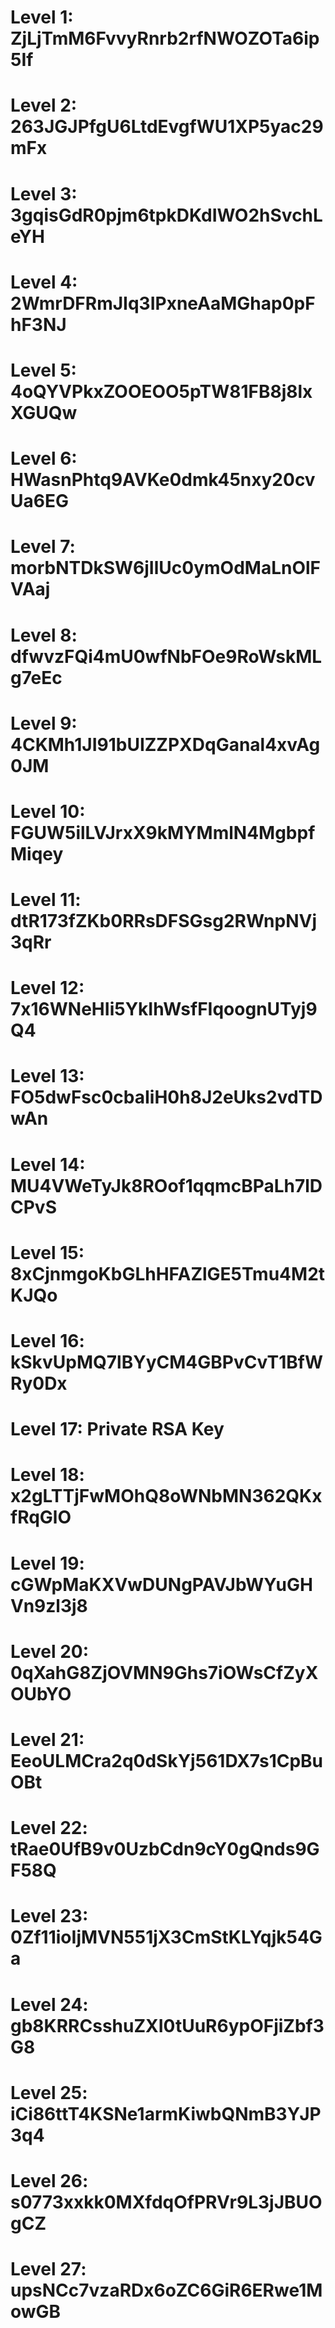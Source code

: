 # Level 1: ZjLjTmM6FvvyRnrb2rfNWOZOTa6ip5If
# Level 2: 263JGJPfgU6LtdEvgfWU1XP5yac29mFx
# Level 3: 3gqisGdR0pjm6tpkDKdIWO2hSvchLeYH
# Level 4: 2WmrDFRmJIq3IPxneAaMGhap0pFhF3NJ
# Level 5: 4oQYVPkxZOOEOO5pTW81FB8j8lxXGUQw
# Level 6: HWasnPhtq9AVKe0dmk45nxy20cvUa6EG
# Level 7: morbNTDkSW6jIlUc0ymOdMaLnOlFVAaj
# Level 8: dfwvzFQi4mU0wfNbFOe9RoWskMLg7eEc
# Level 9: 4CKMh1JI91bUIZZPXDqGanal4xvAg0JM
# Level 10: FGUW5ilLVJrxX9kMYMmlN4MgbpfMiqey
# Level 11: dtR173fZKb0RRsDFSGsg2RWnpNVj3qRr
# Level 12: 7x16WNeHIi5YkIhWsfFIqoognUTyj9Q4
# Level 13: FO5dwFsc0cbaIiH0h8J2eUks2vdTDwAn
# Level 14: MU4VWeTyJk8ROof1qqmcBPaLh7lDCPvS
# Level 15: 8xCjnmgoKbGLhHFAZlGE5Tmu4M2tKJQo
# Level 16: kSkvUpMQ7lBYyCM4GBPvCvT1BfWRy0Dx
# Level 17: Private RSA Key
# Level 18: x2gLTTjFwMOhQ8oWNbMN362QKxfRqGlO
# Level 19: cGWpMaKXVwDUNgPAVJbWYuGHVn9zl3j8
# Level 20: 0qXahG8ZjOVMN9Ghs7iOWsCfZyXOUbYO
# Level 21: EeoULMCra2q0dSkYj561DX7s1CpBuOBt
# Level 22: tRae0UfB9v0UzbCdn9cY0gQnds9GF58Q
# Level 23: 0Zf11ioIjMVN551jX3CmStKLYqjk54Ga
# Level 24: gb8KRRCsshuZXI0tUuR6ypOFjiZbf3G8
# Level 25: iCi86ttT4KSNe1armKiwbQNmB3YJP3q4
# Level 26: s0773xxkk0MXfdqOfPRVr9L3jJBUOgCZ
# Level 27: upsNCc7vzaRDx6oZC6GiR6ERwe1MowGB

